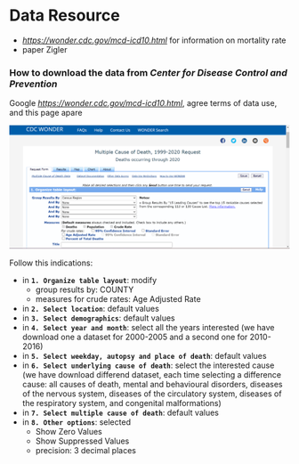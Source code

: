 # Data Resource
 - *https://wonder.cdc.gov/mcd-icd10.html* for information on mortality rate
 - paper Zigler

### How to download the data from *Center for Disease Control and Prevention*
Google *https://wonder.cdc.gov/mcd-icd10.html*, agree terms of data use, and this page apare

![Screenshot](data_PS.png)

 Follow this indications:
 - in **`1. Organize table layout`**: modify
   - group results by: COUNTY
   - measures for crude rates: Age Adjusted Rate
 - in **`2. Select location`**: default values
 - in **`3. Select demographics`**: default values
 - in **`4. Select year and month`**: select all the years interested (we have download one a dataset for 2000-2005 and a second one for 2010-2016)
 - in **`5. Select weekday, autopsy and place of death`**: default values
 - in **`6. Select underlying cause of death`**: select the interested cause (we have download differend dataset, each time selecting a difference cause: all causes of death, mental and behavioural disorders, diseases of the nervous system, diseases of the circulatory system, diseases of the respiratory system, and congenital malformations)
- in **`7. Select multiple cause of death`**: default values
- in **`8. Other options`**: selected
  - Show Zero Values
  - Show Suppressed Values	
  - precision: 3 decimal places 

